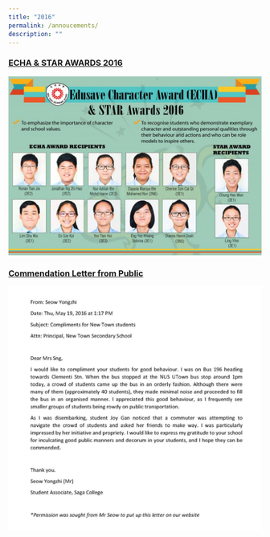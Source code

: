 ```yaml
---
title: "2016"
permalink: /annoucements/
description: ""
---
```

<h3><u>ECHA &amp; STAR AWARDS 2016</u></h3>

![](/images/ECH%202016%201.jpg)

<h3><u>Commendation Letter from Public</u></h3>

![](/images/Letter.jpg)